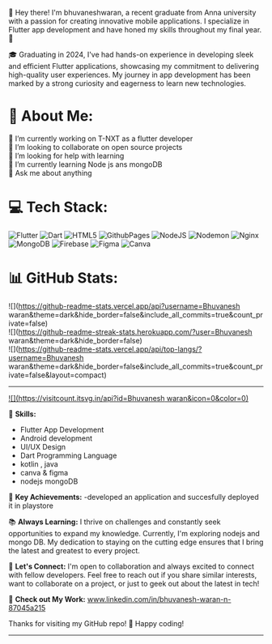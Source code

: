

👋 Hey there! I'm bhuvaneshwaran, a recent graduate from Anna university with a passion for creating innovative mobile applications. I specialize in Flutter app development and have honed my skills throughout my final year. 🚀

🎓 Graduating in 2024, I've had hands-on experience in developing sleek and efficient Flutter applications, showcasing my commitment to delivering high-quality user experiences. My journey in app development has been marked by a strong curiosity and eagerness to learn new technologies.
# 💫 About Me:
🔭 I’m currently working on T-NXT as a flutter developer <br>👯 I’m looking to collaborate on open source projects<br>🤝 I’m looking for help with learning <br>🌱 I’m currently learning Node js ans mongoDB<br>💬 Ask me about anything <br>


# 💻 Tech Stack:
![Flutter](https://img.shields.io/badge/Flutter-%2302569B.svg?style=for-the-badge&logo=Flutter&logoColor=white) ![Dart](https://img.shields.io/badge/dart-%230175C2.svg?style=for-the-badge&logo=dart&logoColor=white) ![HTML5](https://img.shields.io/badge/html5-%23E34F26.svg?style=for-the-badge&logo=html5&logoColor=white) ![GithubPages](https://img.shields.io/badge/github%20pages-121013?style=for-the-badge&logo=github&logoColor=white) ![NodeJS](https://img.shields.io/badge/node.js-6DA55F?style=for-the-badge&logo=node.js&logoColor=white) ![Nodemon](https://img.shields.io/badge/NODEMON-%23323330.svg?style=for-the-badge&logo=nodemon&logoColor=%BBDEAD) ![Nginx](https://img.shields.io/badge/nginx-%23009639.svg?style=for-the-badge&logo=nginx&logoColor=white) ![MongoDB](https://img.shields.io/badge/MongoDB-%234ea94b.svg?style=for-the-badge&logo=mongodb&logoColor=white) ![Firebase](https://img.shields.io/badge/firebase-a08021?style=for-the-badge&logo=firebase&logoColor=ffcd34) ![Figma](https://img.shields.io/badge/figma-%23F24E1E.svg?style=for-the-badge&logo=figma&logoColor=white) ![Canva](https://img.shields.io/badge/Canva-%2300C4CC.svg?style=for-the-badge&logo=Canva&logoColor=white)
# 📊 GitHub Stats:
![](https://github-readme-stats.vercel.app/api?username=Bhuvanesh waran&theme=dark&hide_border=false&include_all_commits=true&count_private=false)<br/>
![](https://github-readme-streak-stats.herokuapp.com/?user=Bhuvanesh waran&theme=dark&hide_border=false)<br/>
![](https://github-readme-stats.vercel.app/api/top-langs/?username=Bhuvanesh waran&theme=dark&hide_border=false&include_all_commits=true&count_private=false&layout=compact)

---
[![](https://visitcount.itsvg.in/api?id=Bhuvanesh waran&icon=0&color=0)](https://visitcount.itsvg.in)

<!-- Proudly created with GPRM ( https://gprm.itsvg.in ) -->
🚀 **Skills:**

- Flutter App Development
- Android development
- UI/UX Design
- Dart Programming Language
- kotlin , java
- canva & figma
- nodejs mongoDB  

🌟 **Key Achievements:**
-developed an application and succesfully deployed it in playstore 

📚 **Always Learning:**
I thrive on challenges and constantly seek opportunities to expand my knowledge. Currently, I'm exploring nodejs and mongo DB. My dedication to staying on the cutting edge ensures that I bring the latest and greatest to every project.

🤝 **Let's Connect:**
I'm open to collaboration and always excited to connect with fellow developers. Feel free to reach out if you share similar interests, want to collaborate on a project, or just to geek out about the latest in tech!

📱 **Check out My Work:**
www.linkedin.com/in/bhuvanesh-waran-n-87045a215

Thanks for visiting my GitHub repo! 🚀 Happy coding!

---
<!---
bhuvaneshwaranoffl/bhuvaneshwaranoffl is a ✨ special ✨ repository because its `README.md` (this file) appears on your GitHub profile.
You can click the Preview link to take a look at your changes.
--->
